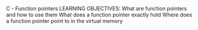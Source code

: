 C - Function pointers
LEARNING OBJECTIVES:
               What are function pointers and how to use them
What does a function pointer exactly hold
Where does a function pointer point to in the virtual memory
